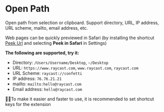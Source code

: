 # Open Path

Open path from selection or clipboard.
Support directory, URL, IP address, URL scheme, mailto, email address, etc.

Web pages can be quickly previewed in Safari (by installing the shortcut [Peek Url](https://www.icloud.com/shortcuts/2364c358fbe7498aa6b18bd229d0f7de) and selecting **Peek in Safari** in Settings)

**The following are supported, try it:**

- Directory: `/Users/Username/Desktop`, `~/Desktop`
- URL: `https://www.raycast.com`, `www.raycast.com`, `raycast.com`
- URL Scheme: `raycast://confetti`
- IP address: `76.76.21.21`
- mailto: `mailto:hello@raycast.com`
- Email address: `hello@raycast.com`

🌟🌟To make it easier and faster to use, it is recommended to set shortcut keys for the extension
